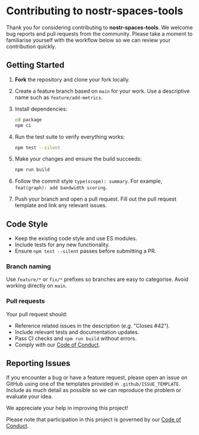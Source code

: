 # Contributing to nostr-spaces-tools

Thank you for considering contributing to **nostr-spaces-tools**. We welcome bug
reports and pull requests from the community. Please take a moment to familiarise
yourself with the workflow below so we can review your contribution quickly.

## Getting Started

1. **Fork** the repository and clone your fork locally.
2. Create a feature branch based on `main` for your work. Use a descriptive
   name such as `feature/add-metrics`.
3. Install dependencies:

   ```bash
   cd package
   npm ci
   ```

4. Run the test suite to verify everything works:

   ```bash
   npm test --silent
   ```

5. Make your changes and ensure the build succeeds:

   ```bash
   npm run build
   ```

6. Follow the commit style `type(scope): summary`. For example,
   `feat(graph): add bandwidth scoring`.
7. Push your branch and open a pull request. Fill out the pull request template
   and link any relevant issues.

## Code Style

- Keep the existing code style and use ES modules.
- Include tests for any new functionality.
- Ensure `npm test --silent` passes before submitting a PR.

### Branch naming

Use `feature/*` or `fix/*` prefixes so branches are easy to categorise. Avoid
working directly on `main`.

### Pull requests

Your pull request should:

- Reference related issues in the description (e.g. "Closes #42").
- Include relevant tests and documentation updates.
- Pass CI checks and `npm run build` without errors.
- Comply with our [Code of Conduct](CODE_OF_CONDUCT.md).

## Reporting Issues

If you encounter a bug or have a feature request, please open an issue on GitHub
using one of the templates provided in `.github/ISSUE_TEMPLATE`. Include as much
detail as possible so we can reproduce the problem or evaluate your idea.

We appreciate your help in improving this project!

Please note that participation in this project is governed by our
[Code of Conduct](CODE_OF_CONDUCT.md).

